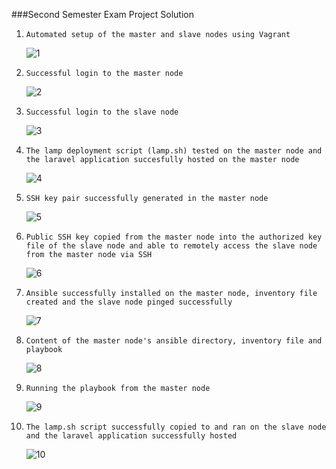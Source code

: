 ###Second Semester Exam Project Solution

1. `Automated setup of the master and slave nodes using Vagrant`

    ![1](./Screenshots/Vagrant_setup_of_the_master_and_slave_nodes.JPG)
    
2. `Successful login to the master node`

    ![2](./Screenshots/Login_to_the_master_node.JPG)

3. `Successful login to the slave node`

    ![3](./Screenshots/Login_to_the_slave_node.JPG)

4. `The lamp deployment script (lamp.sh) tested on the master node and the laravel application succesfully hosted on the master node`

    ![4](./Screenshots/The_application_displaying_on_the_master_node.JPG)

5. `SSH key pair successfully generated in the master node`

    ![5](./Screenshots/SSH_key_generation_on_the_master_node.JPG)

6. `Public SSH key copied from the master node into the authorized key file of the slave node and able to remotely access the slave node from the master node via SSH`

    ![6](./Screenshots/SSH_key_copied_into_the_slave_node.JPG)

7. `Ansible successfully installed on the master node, inventory file created and the slave node pinged successfully`

    ![7](./Screenshots/Ansible_installed_on_the_master_node_and_successful_ping_of_the_slave_node.JPG)

8. `Content of the master node's ansible directory, inventory file and playbook`

    ![8](./Screenshots/Content_of_the_ansibe_directory_of_the_master_node.JPG)

9. `Running the playbook from the master node`

    ![9](./Screenshots/Running_the_playbook_on_the_master_node.JPG)

10. `The lamp.sh script successfully copied to and ran on the slave node and the laravel application successfully hosted`

    ![10](./Screenshots/The_application_displaying_on_the_slave_node.JPG)
